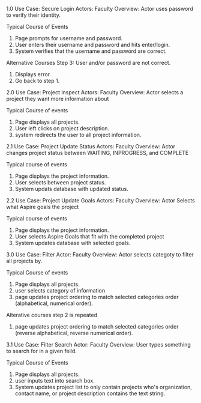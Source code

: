 1.0 Use Case: Secure Login
Actors: Faculty
Overview: Actor uses password to verify their identity.

Typical Course of Events
1. Page prompts for username and password.
2. User enters their username and password and hits enter/login.
3. System verifies that the username and password are correct.

Alternative Courses
Step 3: User and/or password are not correct.
1. Displays error.
2. Go back to step 1.

2.0 Use Case: Project inspect
Actors: Faculty
Overview: Actor selects a project they want more information about

Typical Course of events
1. Page displays all projects.
2. User left clicks on project description.
3. system redirects the user to all project information.

2.1 Use Case: Project Update Status
Actors: Faculty
Overview: Actor changes project status between WAITING, INPROGRESS, and COMPLETE

Typical course of events
1. Page displays the project information.
2. User selects between project status.
3. System updats database with updated status.

2.2 Use Case: Project Update Goals
Actors: Faculty
Overview: Actor Selects what Aspire goals the project

Typical course of events
1. Page displays the project information.
2. User selects Aspire Goals that fit with the completed project
3. System updates database with selected goals.

3.0 Use Case: Filter
Actor: Faculty
Overview: Actor selects categoty to filter all projects by.

Typical Course of events
1. Page displays all projects.
2. user selects category of information
3. page updates project ordering to match selected categories order (alphabetical, numerical order).

Alterative courses
step 2 is repeated
1. page updates project ordering to match selected categories order (reverse alphabetical, reverse numerical order).

3.1 Use Case: Filter Search
Actor: Faculty
Overview: User types something to search for in a given feild.

Typical Course of Events
1. Page displays all projects.
2. user inputs text into search box.
3. System updates project list to only contain projects who's organization, contact name, or project description contains the text string.
